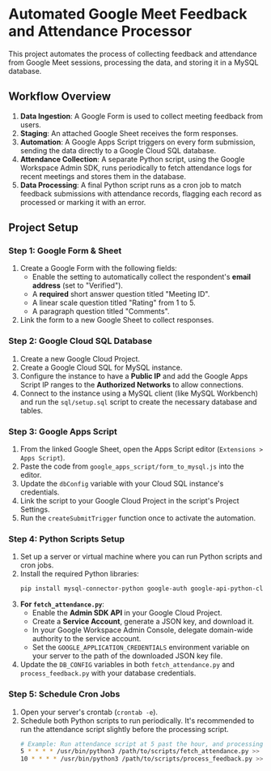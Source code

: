 # Automated Google Meet Feedback and Attendance Processor

This project automates the process of collecting feedback and attendance from Google Meet sessions, processing the data, and storing it in a MySQL database.

## Workflow Overview

1.  **Data Ingestion**: A Google Form is used to collect meeting feedback from users.
2.  **Staging**: An attached Google Sheet receives the form responses.
3.  **Automation**: A Google Apps Script triggers on every form submission, sending the data directly to a Google Cloud SQL database.
4.  **Attendance Collection**: A separate Python script, using the Google Workspace Admin SDK, runs periodically to fetch attendance logs for recent meetings and stores them in the database.
5.  **Data Processing**: A final Python script runs as a cron job to match feedback submissions with attendance records, flagging each record as processed or marking it with an error.

## Project Setup

### Step 1: Google Form & Sheet
1.  Create a Google Form with the following fields:
    * Enable the setting to automatically collect the respondent's **email address** (set to "Verified").
    * A **required** short answer question titled "Meeting ID".
    * A linear scale question titled "Rating" from 1 to 5.
    * A paragraph question titled "Comments".
2.  Link the form to a new Google Sheet to collect responses.

### Step 2: Google Cloud SQL Database
1.  Create a new Google Cloud Project.
2.  Create a Google Cloud SQL for MySQL instance.
3.  Configure the instance to have a **Public IP** and add the Google Apps Script IP ranges to the **Authorized Networks** to allow connections.
4.  Connect to the instance using a MySQL client (like MySQL Workbench) and run the `sql/setup.sql` script to create the necessary database and tables.

### Step 3: Google Apps Script
1.  From the linked Google Sheet, open the Apps Script editor (`Extensions > Apps Script`).
2.  Paste the code from `google_apps_script/form_to_mysql.js` into the editor.
3.  Update the `dbConfig` variable with your Cloud SQL instance's credentials.
4.  Link the script to your Google Cloud Project in the script's Project Settings.
5.  Run the `createSubmitTrigger` function once to activate the automation.

### Step 4: Python Scripts Setup
1.  Set up a server or virtual machine where you can run Python scripts and cron jobs.
2.  Install the required Python libraries:
    ```bash
    pip install mysql-connector-python google-auth google-api-python-client
    ```
3.  **For `fetch_attendance.py`**:
    * Enable the **Admin SDK API** in your Google Cloud Project.
    * Create a **Service Account**, generate a JSON key, and download it.
    * In your Google Workspace Admin Console, delegate domain-wide authority to the service account.
    * Set the `GOOGLE_APPLICATION_CREDENTIALS` environment variable on your server to the path of the downloaded JSON key file.
4.  Update the `DB_CONFIG` variables in both `fetch_attendance.py` and `process_feedback.py` with your database credentials.

### Step 5: Schedule Cron Jobs
1.  Open your server's crontab (`crontab -e`).
2.  Schedule both Python scripts to run periodically. It's recommended to run the attendance script slightly before the processing script.
    ```bash
    # Example: Run attendance script at 5 past the hour, and processing at 10 past the hour
    5 * * * * /usr/bin/python3 /path/to/scripts/fetch_attendance.py >> /path/to/logs/cron.log 2>&1
    10 * * * * /usr/bin/python3 /path/to/scripts/process_feedback.py >> /path/to/logs/cron.log 2>&1
    ```
